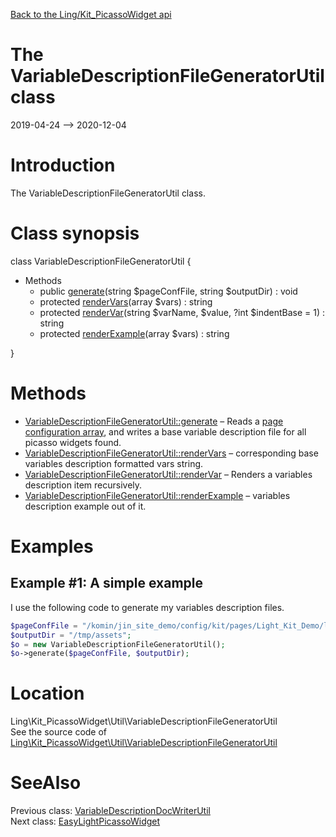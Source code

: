 [Back to the Ling/Kit_PicassoWidget api](https://github.com/lingtalfi/Kit_PicassoWidget/blob/master/doc/api/Ling/Kit_PicassoWidget.md)



The VariableDescriptionFileGeneratorUtil class
================
2019-04-24 --> 2020-12-04






Introduction
============

The VariableDescriptionFileGeneratorUtil class.



Class synopsis
==============


class <span class="pl-k">VariableDescriptionFileGeneratorUtil</span>  {

- Methods
    - public [generate](https://github.com/lingtalfi/Kit_PicassoWidget/blob/master/doc/api/Ling/Kit_PicassoWidget/Util/VariableDescriptionFileGeneratorUtil/generate.md)(string $pageConfFile, string $outputDir) : void
    - protected [renderVars](https://github.com/lingtalfi/Kit_PicassoWidget/blob/master/doc/api/Ling/Kit_PicassoWidget/Util/VariableDescriptionFileGeneratorUtil/renderVars.md)(array $vars) : string
    - protected [renderVar](https://github.com/lingtalfi/Kit_PicassoWidget/blob/master/doc/api/Ling/Kit_PicassoWidget/Util/VariableDescriptionFileGeneratorUtil/renderVar.md)(string $varName, $value, ?int $indentBase = 1) : string
    - protected [renderExample](https://github.com/lingtalfi/Kit_PicassoWidget/blob/master/doc/api/Ling/Kit_PicassoWidget/Util/VariableDescriptionFileGeneratorUtil/renderExample.md)(array $vars) : string

}






Methods
==============

- [VariableDescriptionFileGeneratorUtil::generate](https://github.com/lingtalfi/Kit_PicassoWidget/blob/master/doc/api/Ling/Kit_PicassoWidget/Util/VariableDescriptionFileGeneratorUtil/generate.md) &ndash; Reads a [page configuration array](https://github.com/lingtalfi/Kit#the-kit-configuration-array), and writes a base variable description file for all picasso widgets found.
- [VariableDescriptionFileGeneratorUtil::renderVars](https://github.com/lingtalfi/Kit_PicassoWidget/blob/master/doc/api/Ling/Kit_PicassoWidget/Util/VariableDescriptionFileGeneratorUtil/renderVars.md) &ndash; corresponding base variables description formatted vars string.
- [VariableDescriptionFileGeneratorUtil::renderVar](https://github.com/lingtalfi/Kit_PicassoWidget/blob/master/doc/api/Ling/Kit_PicassoWidget/Util/VariableDescriptionFileGeneratorUtil/renderVar.md) &ndash; Renders a variables description item recursively.
- [VariableDescriptionFileGeneratorUtil::renderExample](https://github.com/lingtalfi/Kit_PicassoWidget/blob/master/doc/api/Ling/Kit_PicassoWidget/Util/VariableDescriptionFileGeneratorUtil/renderExample.md) &ndash; variables description example out of it.


Examples
==========

Example #1: A simple example
----------------


I use the following code to generate my variables description files.


```php
$pageConfFile = "/komin/jin_site_demo/config/kit/pages/Light_Kit_Demo/looplab/looplab_home.byml";
$outputDir = "/tmp/assets";
$o = new VariableDescriptionFileGeneratorUtil();
$o->generate($pageConfFile, $outputDir);
```





Location
=============
Ling\Kit_PicassoWidget\Util\VariableDescriptionFileGeneratorUtil<br>
See the source code of [Ling\Kit_PicassoWidget\Util\VariableDescriptionFileGeneratorUtil](https://github.com/lingtalfi/Kit_PicassoWidget/blob/master/Util/VariableDescriptionFileGeneratorUtil.php)



SeeAlso
==============
Previous class: [VariableDescriptionDocWriterUtil](https://github.com/lingtalfi/Kit_PicassoWidget/blob/master/doc/api/Ling/Kit_PicassoWidget/Util/VariableDescriptionDocWriterUtil.md)<br>Next class: [EasyLightPicassoWidget](https://github.com/lingtalfi/Kit_PicassoWidget/blob/master/doc/api/Ling/Kit_PicassoWidget/Widget/EasyLightPicassoWidget.md)<br>
